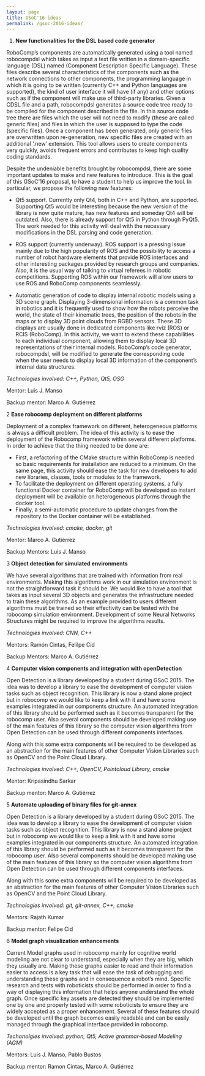 ```yaml
---
layout: page
title: GSoC'16 ideas
permalink: /gsoc-2016-ideas/
---
```


1. **New functionalities for the DSL based code generator**

RoboComp’s components are automatically generated using a tool named robocompdsl which takes as input a text file written in a domain-specific language (DSL) named (Component Description Specific Language). These files describe several characteristics of the components such as the network connections to other components, the programming language in which it is going to be written (currently C++ and Python languages are supported), the kind of user interface it will have (if any) and other options such as if the component will make use of third-party libraries. Given a CDSL file and a path, robocompdsl generates a source code tree ready to be compiled for the component described in the file. In this source code tree there are files which the user will not need to modify (these are called generic files) and files in which the user is supposed to type the code (specific files). Once a component has been generated, only generic files are overwritten upon re-generation, new specific files are created with an additional ‘.new’ extension. This tool allows users to create components very quickly, avoids frequent errors and contributes to keep high quality coding standards.

Despite the undeniable benefits brought by robocompdsl, there are some important updates to make and new features to introduce. This is the goal of this GSoC’16 proposal, to have a student to help us improve the tool. In particular, we propose the following new features:

- Qt5 support. Currently only Qt4, both in C++ and Python, are supported. Supporting Qt5 would be interesting because the new version of the library is now quite mature, has new features and someday Qt4 will be outdated. Also, there is already support for Qt5 in Python through PyQt5. The work needed for this activity will deal with the necessary modifications in the DSL parsing and code generation.

- ROS support (currently underway). ROS support is a pressing issue mainly due to the high popularity of ROS and the possibility to access a number of robot hardware elements that provide ROS interfaces and other interesting packages provided by research groups and companies. Also, it is the usual way of talking to virtual referees in robotic competitions. Supporting ROS within our framework will allow users to use ROS and RoboComp components seamlessly.

- Automatic generation of code to display internal robotic models using a 3D scene graph. Displaying 3-dimensional information is a common task in robotics and it is frequently used to show how the robots perceive the world,  the state of their kinematic trees, the position of the robots in the maps or to display 3D point clouds from RGBD sensors. These 3D displays are usually done in dedicated components like rviz (ROS) or RCIS (RoboComp). In this activity, we want to extend these capabilities to each individual component, allowing them to display local 3D representations of their internal models. RoboComp’s code generator, robocompdsl, will be modified to generate the corresponding code when  the user needs  to display local 3D information of the component’s internal data structures.


*Technologies involved:  C++, Python, Qt5, OSG*

Mentor: Luis J. Manso

Backup mentor: Marco A. Gutiérrez

2 **Ease robocomp deployment on different platforms**

Deployment of a complex framework on different, heterogeneous platforms is always a difficult problem. The idea of this activity is to ease the deployment of the Robocomp framework within several different platforms. In order to achieve that the thing needed to be done are: 

- First, a refactoring of the CMake structure within RoboComp is needed so basic requirements for installation are reduced to a minimum. On the same page, this activity should ease the task for new developers to add new libraries, classes, tools or modules to the framework. 
- To facilitate the deployment on different operating systems, a fully functional Docker container for RoboComp will be developed so instant deployment will be available on heterogeneous platforms through the docker tool.
- Finally, a semi-automatic procedure to update changes from the repository to the Docker container will be established.


*Technologies involved: cmake, docker, git*

Mentor: Marco A. Gutiérrez

Backup Mentors: Luis J. Manso 

3 **Object detection for simulated environments**

We have several algorithms that are trained with information from real environments. Making this algorithms work in our simulation environment is not the straightforward task it should be. We would like to have a tool that takes as input several 3D objects and generates the infrastructure needed to train these algorithms. As an example provided to users different algorithms must be trained so their effectivity can be tested with the robocomp simulation environment. Development of some Neural Networks Structures might be required to improve the algorithms results. 

*Technologies involved: CNN, C++*

Mentors: Ramón Cintas, Felilpe Cid

Backup Mentors: Marco A. Gutiérrez

4 **Computer vision components and integration with openDetection**

Open Detection is a library developed by a student during GSoC 2015. The idea was to develop a library to ease the development of computer vision tasks such as object recognition. This library is now a stand alone project but in robocomp we would like to keep a link with it and have some examples integrated in our components structure. An automated integration of this library should be performed such as it becomes transparent for the robocomp user. Also several components should be developed making use of the main features of this library so the computer vision algorithms from Open Detection can be used through different components interfaces. 

Along with this some extra components will be required to be developed as an abstraction for the main features of other Computer Vision Libraries such as OpenCV and the Point Cloud Library. 

*Technologies involved:  C++, OpenCV, Pointcloud Library, cmake*

Mentor: Kripasindhu Sarkar

Backup mentor: Marco A. Gutiérrez

5 **Automate uploading of binary files for git-annex**

Open Detection is a library developed by a student during GSoC 2015. The idea was to develop a library to ease the development of computer vision tasks such as object recognition. This library is now a stand alone project but in robocomp we would like to keep a link with it and have some examples integrated in our components structure. An automated integration of this library should be performed such as it becomes transparent for the robocomp user. Also several components should be developed making use of the main features of this library so the computer vision algorithms from Open Detection can be used through different components interfaces. 

Along with this some extra components will be required to be developed as an abstraction for the main features of other Computer Vision Libraries such as OpenCV and the Point Cloud Library. 

*Technologies involved: git, git-annex, C++, cmake*

Mentors: Rajath Kumar

Backup mentor: Felipe Cid

6 **Model graph visualization enhancements**

Current Model graphs used in robocomp mainly for cognitive world modeling are not clear to understand, especially when they are big, which they usually are. Making these graphs easier to read and their information easier to access is a key task that will ease the task of debugging and understanding these graphs and in consequence a robot’s mind. Specific research and tests with roboticists should be performed in order to find a way of displaying this information that helps anyone understand the whole graph. Once specific key assets are detected they should be implemented one by one  and properly tested with some roboticists to ensure they are widely accepted as a proper enhancement. Several of these features should be developed until the graph becomes easily readable and can be easily managed through the graphical interface provided in robocomp.

*Techonolgies involved: python, Qt5, Active grammar-based Modeling (AGM)*

Mentors: Luis J. Manso, Pablo Bustos

Backup mentor: Ramon Cintas, Marco A. Gutiérrez
